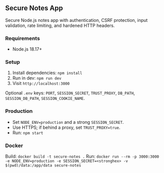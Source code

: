 ## Secure Notes App

Secure Node.js notes app with authentication, CSRF protection, input validation, rate limiting, and hardened HTTP headers.

### Requirements

- Node.js 18.17+

### Setup

1. Install dependencies: `npm install`
2. Run in dev: `npm run dev`
3. Visit `http://localhost:3000`

Optional `.env` keys: `PORT`, `SESSION_SECRET`, `TRUST_PROXY`, `DB_PATH`, `SESSION_DB_PATH`, `SESSION_COOKIE_NAME`.

### Production

- Set `NODE_ENV=production` and a strong `SESSION_SECRET`.
- Use HTTPS; if behind a proxy, set `TRUST_PROXY=true`.
- Run: `npm start`

### Docker

Build: `docker build -t secure-notes .`
Run: `docker run --rm -p 3000:3000 -e NODE_ENV=production -e SESSION_SECRET=<stronghex> -v $(pwd)/data:/app/data secure-notes`
